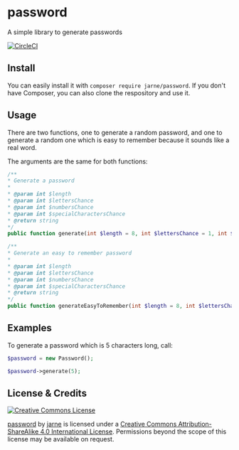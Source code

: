 password
=
A simple library to generate passwords

[![CircleCI](https://circleci.com/gh/jarne/password.svg?style=svg)](https://circleci.com/gh/jarne/password)

## Install

You can easily install it with `composer require jarne/password`. If you don't have Composer, you can also clone the respository and use it.

## Usage
There are two functions, one to generate a random password, and one to generate a random one which is easy to remember because it sounds like a real word.

The arguments are the same for both functions:

```php
/**
* Generate a password
*
* @param int $length
* @param int $lettersChance
* @param int $numbersChance
* @param int $specialCharactersChance
* @return string
*/
public function generate(int $length = 8, int $lettersChance = 1, int $numbersChance = 1, int $specialCharactersChance = 1) {
```

```php
/**
* Generate an easy to remember password
*
* @param int $length
* @param int $lettersChance
* @param int $numbersChance
* @param int $specialCharactersChance
* @return string
*/
public function generateEasyToRemember(int $length = 8, int $lettersChance = 1, int $numbersChance = 1, int $specialCharactersChance = 1) {
```

## Examples

To generate a password which is 5 characters long, call:

```php
$password = new Password();

$password->generate(5);
```

## License & Credits
[![Creative Commons License](https://i.creativecommons.org/l/by-sa/4.0/88x31.png)](http://creativecommons.org/licenses/by-sa/4.0/)

[password](https://github.com/jarne/password) by [jarne](https://github.com/jarne) is licensed under a [Creative Commons Attribution-ShareAlike 4.0 International License](http://creativecommons.org/licenses/by-sa/4.0/). Permissions beyond the scope of this license may be available on request.
